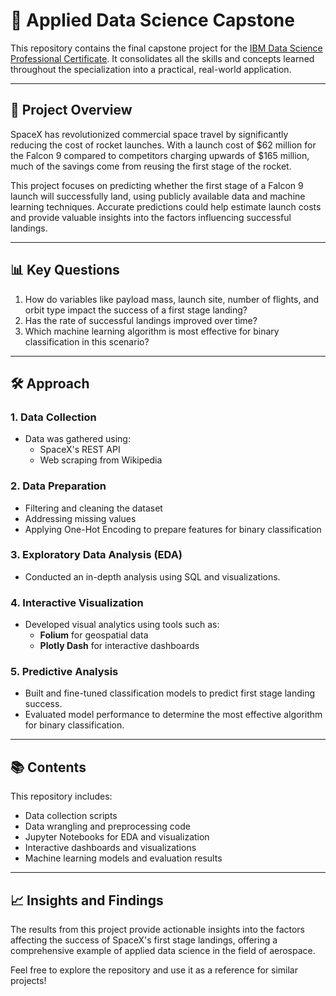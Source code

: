 # 🚀 Applied Data Science Capstone

This repository contains the final capstone project for the [IBM Data Science Professional Certificate](https://www.coursera.org/professional-certificates/ibm-data-science). It consolidates all the skills and concepts learned throughout the specialization into a practical, real-world application.

---

## 📄 Project Overview

SpaceX has revolutionized commercial space travel by significantly reducing the cost of rocket launches. With a launch cost of $62 million for the Falcon 9 compared to competitors charging upwards of $165 million, much of the savings come from reusing the first stage of the rocket. 

This project focuses on predicting whether the first stage of a Falcon 9 launch will successfully land, using publicly available data and machine learning techniques. Accurate predictions could help estimate launch costs and provide valuable insights into the factors influencing successful landings.

---

## 📊 Key Questions

1. How do variables like payload mass, launch site, number of flights, and orbit type impact the success of a first stage landing?
2. Has the rate of successful landings improved over time?
3. Which machine learning algorithm is most effective for binary classification in this scenario?

---

## 🛠️ Approach

### 1. Data Collection
- Data was gathered using:
  - SpaceX's REST API
  - Web scraping from Wikipedia

### 2. Data Preparation
- Filtering and cleaning the dataset
- Addressing missing values
- Applying One-Hot Encoding to prepare features for binary classification

### 3. Exploratory Data Analysis (EDA)
- Conducted an in-depth analysis using SQL and visualizations.

### 4. Interactive Visualization
- Developed visual analytics using tools such as:
  - **Folium** for geospatial data
  - **Plotly Dash** for interactive dashboards

### 5. Predictive Analysis
- Built and fine-tuned classification models to predict first stage landing success.
- Evaluated model performance to determine the most effective algorithm for binary classification.

---

## 📚 Contents

This repository includes:
- Data collection scripts
- Data wrangling and preprocessing code
- Jupyter Notebooks for EDA and visualization
- Interactive dashboards and visualizations
- Machine learning models and evaluation results

---

## 📈 Insights and Findings

The results from this project provide actionable insights into the factors affecting the success of SpaceX's first stage landings, offering a comprehensive example of applied data science in the field of aerospace.

Feel free to explore the repository and use it as a reference for similar projects!